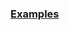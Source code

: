<a name="CVaRAnalyzer_class_example"></a>

### [Examples](https://github.com/Mircea-MMXXI/azapy/blob/main/scripts/analyzers/CVaRAnalyzer_examples.py)

```
